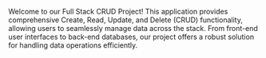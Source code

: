 Welcome to our Full Stack CRUD Project! This application provides comprehensive Create, Read, Update, and Delete (CRUD) functionality, allowing users to seamlessly manage data across the stack. From front-end user interfaces to back-end databases, our project offers a robust solution for handling data operations efficiently.
